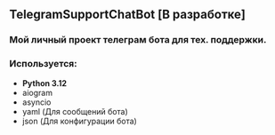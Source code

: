 ## TelegramSupportChatBot [В разработке]
### Мой личный проект телеграм бота для тех. поддержки.

### Используется:
 - **Python 3.12**
 - aiogram
 - asyncio
 - yaml (Для сообщений бота)
 - json (Для конфигурации бота)
